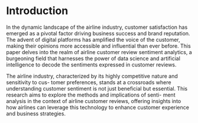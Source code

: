 # Introduction

In the dynamic landscape of the airline industry, customer satisfaction has emerged as a
pivotal factor driving business success and brand reputation. The advent of digital platforms
has amplified the voice of the customer, making their opinions more accessible and influential
than ever before. This paper delves into the realm of airline customer review sentiment analytics,
a burgeoning field that harnesses the power of data science and artificial intelligence to decode
the sentiments expressed in customer reviews.

The airline industry, characterized by its highly competitive nature and sensitivity to cus-
tomer preferences, stands at a crossroads where understanding customer sentiment is not just
beneficial but essential. This research aims to explore the methods and implications of senti-
ment analysis in the context of airline customer reviews, offering insights into how airlines can
leverage this technology to enhance customer experience and business strategies.
